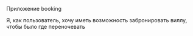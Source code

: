 Приложение booking



Я, как пользователь, хочу иметь возможность забронировать виллу, чтобы было где переночевать
